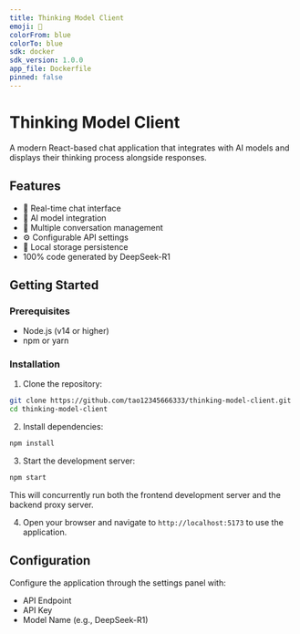 ```yaml
---
title: Thinking Model Client
emoji: 🤖
colorFrom: blue
colorTo: blue
sdk: docker
sdk_version: 1.0.0
app_file: Dockerfile
pinned: false
---
```



# Thinking Model Client

A modern React-based chat application that integrates with AI models and displays their thinking process alongside responses.

## Features

- 💬 Real-time chat interface
- 🤖 AI model integration
- 📝 Multiple conversation management
- ⚙️ Configurable API settings
- 💾 Local storage persistence
- 100% code generated by DeepSeek-R1

## Getting Started

### Prerequisites

- Node.js (v14 or higher)
- npm or yarn

### Installation

1. Clone the repository:

```bash
git clone https://github.com/tao12345666333/thinking-model-client.git
cd thinking-model-client
```

2. Install dependencies:

```bash
npm install
```

3. Start the development server:

```bash
npm start
```

This will concurrently run both the frontend development server and the backend proxy server.

4. Open your browser and navigate to `http://localhost:5173` to use the application.

## Configuration

Configure the application through the settings panel with:

- API Endpoint
- API Key
- Model Name (e.g., DeepSeek-R1)